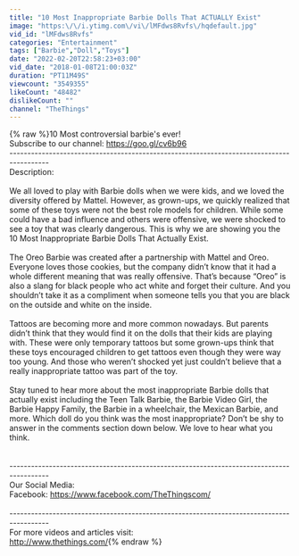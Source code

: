 ```yaml
---
title: "10 Most Inappropriate Barbie Dolls That ACTUALLY Exist"
image: "https:\/\/i.ytimg.com\/vi\/lMFdws8Rvfs\/hqdefault.jpg"
vid_id: "lMFdws8Rvfs"
categories: "Entertainment"
tags: ["Barbie","Doll","Toys"]
date: "2022-02-20T22:58:23+03:00"
vid_date: "2018-01-08T21:00:03Z"
duration: "PT11M49S"
viewcount: "3549355"
likeCount: "48482"
dislikeCount: ""
channel: "TheThings"
---
```

{% raw %}10 Most controversial barbie's ever!<br />Subscribe to our channel: <a rel="nofollow" target="blank" href="https://goo.gl/cv6b96">https://goo.gl/cv6b96</a><br />-----------------------------------------------------------------------------------------<br />Description:<br /><br />We all loved to play with Barbie dolls when we were kids, and we loved the diversity offered by Mattel. However, as grown-ups, we quickly realized that some of these toys were not the best role models for children. While some could have a bad influence and others were offensive, we were shocked to see a toy that was clearly dangerous. This is why we are showing you the 10 Most Inappropriate Barbie Dolls That Actually Exist. <br /><br />The Oreo Barbie was created after a partnership with Mattel and Oreo. Everyone loves those cookies, but the company didn’t know that it had a whole different meaning that was really offensive. That’s because “Oreo” is also a slang for black people who act white and forget their culture. And you shouldn’t take it as a compliment when someone tells you that you are black on the outside and white on the inside.<br /><br />Tattoos are becoming more and more common nowadays. But parents didn’t think that they would find it on the dolls that their kids are playing with. These were only temporary tattoos but some grown-ups think that these toys encouraged children to get tattoos even though they were way too young. And those who weren’t shocked yet just couldn’t believe that a really inappropriate tattoo was part of the toy.<br /><br />Stay tuned to hear more about the most inappropriate Barbie dolls that actually exist including the Teen Talk Barbie, the Barbie Video Girl, the Barbie Happy Family, the Barbie in a wheelchair, the Mexican Barbie, and more. Which doll do you think was the most inappropriate? Don’t be shy to answer in the comments section down below. We love to hear what you think. <br /><br /><br />-----------------------------------------------------------------------------------------<br />Our Social Media:<br />Facebook: <a rel="nofollow" target="blank" href="https://www.facebook.com/TheThingscom/">https://www.facebook.com/TheThingscom/</a><br /><br />-----------------------------------------------------------------------------------------<br />For more videos and articles visit:<br /><a rel="nofollow" target="blank" href="http://www.thethings.com/">http://www.thethings.com/</a>{% endraw %}
